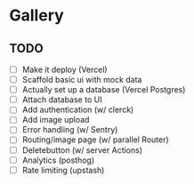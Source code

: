 # Gallery

## TODO

- [ ] Make it deploy (Vercel)
- [ ] Scaffold basic ui with mock data
- [ ] Actually set up a database (Vercel Postgres)
- [ ] Attach database to UI
- [ ] Add authentication (w/ clerck)
- [ ] Add image upload
- [ ] Error handling (w/ Sentry)
- [ ] Routing/image page (w/ parallel Router)
- [ ] Deletebutton (w/ server Actions)
- [ ] Analytics (posthog)
- [ ] Rate limiting (upstash)
